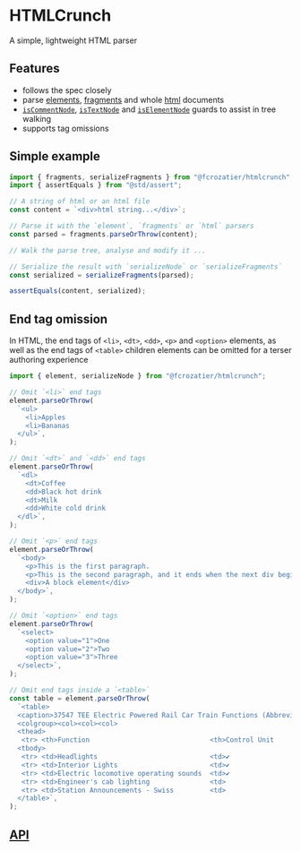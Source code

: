 # HTMLCrunch

A simple, lightweight HTML parser

## Features

- follows the spec closely
- parse [elements](https://jsr.io/@fcrozatier/htmlcrunch/doc/~/element),
  [fragments](https://jsr.io/@fcrozatier/htmlcrunch/doc/~/fragments) and whole
  [html](https://jsr.io/@fcrozatier/htmlcrunch/doc/~/html) documents
- [`isCommentNode`](https://jsr.io/@fcrozatier/htmlcrunch/doc/~/isCommentNode),
  [`isTextNode`](https://jsr.io/@fcrozatier/htmlcrunch/doc/~/isTextNode) and
  [`isElementNode`](https://jsr.io/@fcrozatier/htmlcrunch/doc/~/isElementNode)
  guards to assist in tree walking
- supports tag omissions

## Simple example

```ts
import { fragments, serializeFragments } from "@fcrozatier/htmlcrunch";
import { assertEquals } from "@std/assert";

// A string of html or an html file
const content = `<div>html string...</div>`;

// Parse it with the `element`, `fragments` or `html` parsers
const parsed = fragments.parseOrThrow(content);

// Walk the parse tree, analyse and modify it ...

// Serialize the result with `serializeNode` or `serializeFragments`
const serialized = serializeFragments(parsed);

assertEquals(content, serialized);
```

## End tag omission

In HTML, the end tags of `<li>`, `<dt>`, `<dd>`, `<p>` and `<option>` elements,
as well as the end tags of `<table>` children elements can be omitted for a
terser authoring experience

```ts
import { element, serializeNode } from "@fcrozatier/htmlcrunch";

// Omit `<li>` end tags
element.parseOrThrow(
  `<ul>
    <li>Apples
    <li>Bananas
  </ul>`,
);

// Omit `<dt>` and `<dd>` end tags
element.parseOrThrow(
  `<dl>
    <dt>Coffee
    <dd>Black hot drink
    <dt>Milk
    <dd>White cold drink
  </dl>`,
);

// Omit `<p>` end tags
element.parseOrThrow(
  `<body>
    <p>This is the first paragraph.
    <p>This is the second paragraph, and it ends when the next div begins.
    <div>A block element</div>
  </body>`,
);

// Omit `<option>` end tags
element.parseOrThrow(
  `<select>
    <option value="1">One
    <option value="2">Two
    <option value="3">Three
  </select>`,
);

// Omit end tags inside a `<table>`
const table = element.parseOrThrow(
  `<table>
  <caption>37547 TEE Electric Powered Rail Car Train Functions (Abbreviated)
  <colgroup><col><col><col>
  <thead>
   <tr> <th>Function                              <th>Control Unit     <th>Central Station
  <tbody>
   <tr> <td>Headlights                            <td>✔                <td>✔
   <tr> <td>Interior Lights                       <td>✔                <td>✔
   <tr> <td>Electric locomotive operating sounds  <td>✔                <td>✔
   <tr> <td>Engineer's cab lighting               <td>                 <td>✔
   <tr> <td>Station Announcements - Swiss         <td>                 <td>✔
  </table>`,
);
```

## [API](https://jsr.io/@fcrozatier/htmlcrunch/doc)
